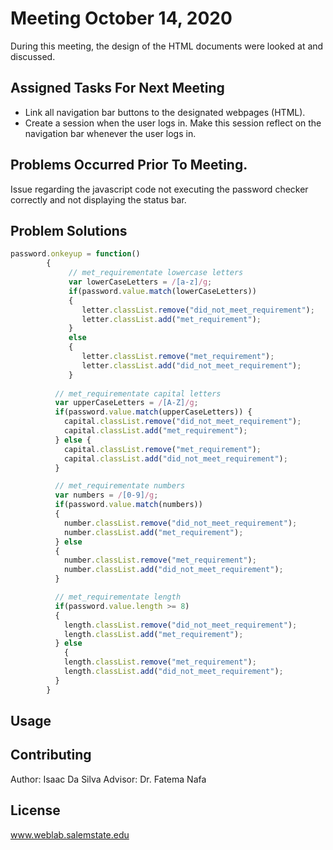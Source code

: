 # Meeting October 14, 2020

During this meeting, the design of the HTML documents were looked at and discussed. 

## Assigned Tasks For Next Meeting
- Link all navigation bar buttons to the designated webpages (HTML).
- Create a session when the user logs in. Make this session reflect on the navigation bar whenever the user logs in.
## Problems Occurred Prior To Meeting. 

Issue regarding the javascript code not executing the password checker correctly and not displaying the status bar. 

## Problem Solutions
```javascript
password.onkeyup = function() 
		{
			 // met_requirementate lowercase letters
			 var lowerCaseLetters = /[a-z]/g;
			 if(password.value.match(lowerCaseLetters)) 
			 { 
				letter.classList.remove("did_not_meet_requirement");
				letter.classList.add("met_requirement");
			 } 
			 else 
			 {
				letter.classList.remove("met_requirement");
				letter.classList.add("did_not_meet_requirement");
			 }
		
		  // met_requirementate capital letters
		  var upperCaseLetters = /[A-Z]/g;
		  if(password.value.match(upperCaseLetters)) { 
			capital.classList.remove("did_not_meet_requirement");
			capital.classList.add("met_requirement");
		  } else {
			capital.classList.remove("met_requirement");
			capital.classList.add("did_not_meet_requirement");
		  }

		  // met_requirementate numbers
		  var numbers = /[0-9]/g;
		  if(password.value.match(numbers)) 
		  { 
			number.classList.remove("did_not_meet_requirement");
			number.classList.add("met_requirement");
		  } else 
		  {
			number.classList.remove("met_requirement");
			number.classList.add("did_not_meet_requirement");
		  }

		  // met_requirementate length
		  if(password.value.length >= 8) 
		  {
			length.classList.remove("did_not_meet_requirement");
			length.classList.add("met_requirement");
		  } else
			{
			length.classList.remove("met_requirement");
			length.classList.add("did_not_meet_requirement");
		  }
		}
```

## Usage


## Contributing
Author: Isaac Da Silva
Advisor: Dr. Fatema Nafa

## License
www.weblab.salemstate.edu
